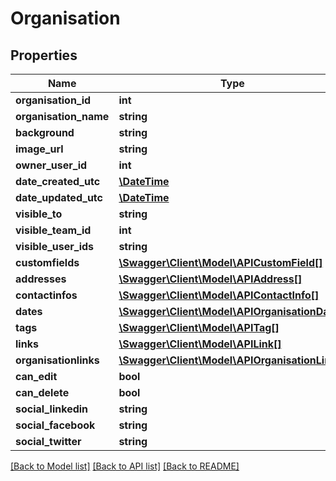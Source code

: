 # Organisation

## Properties
Name | Type | Description | Notes
------------ | ------------- | ------------- | -------------
**organisation_id** | **int** |  | [optional] 
**organisation_name** | **string** |  | 
**background** | **string** |  | [optional] 
**image_url** | **string** |  | [optional] 
**owner_user_id** | **int** |  | [optional] 
**date_created_utc** | [**\DateTime**](\DateTime.md) |  | [optional] 
**date_updated_utc** | [**\DateTime**](\DateTime.md) |  | [optional] 
**visible_to** | **string** |  | [optional] 
**visible_team_id** | **int** |  | [optional] 
**visible_user_ids** | **string** |  | [optional] 
**customfields** | [**\Swagger\Client\Model\APICustomField[]**](APICustomField.md) |  | [optional] 
**addresses** | [**\Swagger\Client\Model\APIAddress[]**](APIAddress.md) |  | [optional] 
**contactinfos** | [**\Swagger\Client\Model\APIContactInfo[]**](APIContactInfo.md) |  | [optional] 
**dates** | [**\Swagger\Client\Model\APIOrganisationDate[]**](APIOrganisationDate.md) |  | [optional] 
**tags** | [**\Swagger\Client\Model\APITag[]**](APITag.md) |  | [optional] 
**links** | [**\Swagger\Client\Model\APILink[]**](APILink.md) |  | [optional] 
**organisationlinks** | [**\Swagger\Client\Model\APIOrganisationLink[]**](APIOrganisationLink.md) |  | [optional] 
**can_edit** | **bool** |  | [optional] 
**can_delete** | **bool** |  | [optional] 
**social_linkedin** | **string** |  | [optional] 
**social_facebook** | **string** |  | [optional] 
**social_twitter** | **string** |  | [optional] 

[[Back to Model list]](../README.md#documentation-for-models) [[Back to API list]](../README.md#documentation-for-api-endpoints) [[Back to README]](../README.md)


